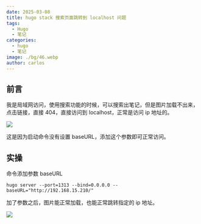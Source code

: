 ```yaml
---
date: 2025-03-08
title: hugo stack 搜索页面跳转到 localhost 问题
tags:
  - Hugo
  - 笔记
categories:
  - hugo
  - 笔记
image: ./bg/46.webp
author: carlos
---
```


## 前言

我是局域网访问，使用搜索功能的时候，可以搜索出笔记，但是图片加载不出来，点击链接，直接 404，直接访问到 localhost，正常是访问 ip 地址的。

![](../00-assets/Pasted%20image%2020250308220615.png)

这是因为启动命令没有设置 baseURL，添加这个参数即可正常访问。

## 实操

命令添加参数 baseURL

```
hugo server --port=1313 --bind=0.0.0.0 --baseURL="http://192.168.15.210/"
```

加了参数之后，图片能正常加载，也能正常跳转指定的 ip 地址。

![](../00-assets/Pasted%20image%2020250308221013.png)